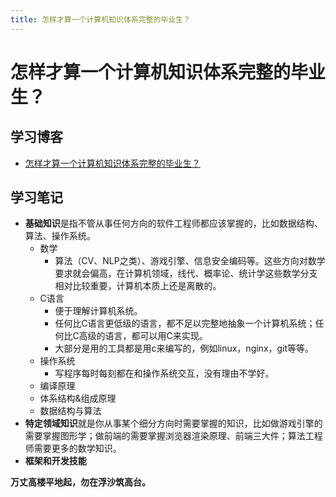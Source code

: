```yaml
---
title: 怎样才算一个计算机知识体系完整的毕业生？
---
```


# 怎样才算一个计算机知识体系完整的毕业生？

## 学习博客

- [怎样才算一个计算机知识体系完整的毕业生？](https://mp.weixin.qq.com/s/MT2ithkc3y7Equ8-I2Sxkg)

## 学习笔记

- **基础知识**是指不管从事任何方向的软件工程师都应该掌握的，比如数据结构、算法、操作系统。
  - 数学
    - 算法（CV、NLP之类）、游戏引擎、信息安全编码等。这些方向对数学要求就会偏高，在计算机领域，线代、概率论、统计学这些数学分支相对比较重要，计算机本质上还是离散的。
  - C语言
    - 便于理解计算机系统。
    - 任何比C语言更低级的语言，都不足以完整地抽象一个计算机系统；任何比C高级的语言，都可以用C来实现。
    - 大部分是用的工具都是用c来编写的，例如linux，nginx，git等等。
  - 操作系统
    - 写程序每时每刻都在和操作系统交互，没有理由不学好。
  - 编译原理
  - 体系结构&组成原理
  - 数据结构与算法
- **特定领域知识**就是你从事某个细分方向时需要掌握的知识，比如做游戏引擎的需要掌握图形学；做前端的需要掌握浏览器渲染原理、前端三大件；算法工程师需要更多的数学知识。
- **框架和开发技能**

**万丈高楼平地起，勿在浮沙筑高台。**
